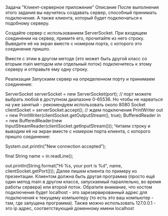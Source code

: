 Задача "Клиент-серверное приложение"
Описание
После выполнения этого задания вы научитесь создавать сервер, способный принимать подключения.
А также клиента, который будет подключаться к подобному серверу.

Создайте сервер с использованием ServerSocket.
При входящем соединении на сервер, примите его, прочитайте из него строку. Выведите её на экран вместе с номером порта, с которого это соединение пришло.

Вместе с этим в другом методе (это может быть другой класс со вторым main методом или отдельный поток) подключитесь к этому серверу и отправьте ему одну строку.

Реализация
Запускаем сервер на определенном порту и принимаем соединение:

ServerSocket serverSocket = new ServerSocket(port); // порт можете выбрать любой в доступном диапазоне 0-65536. Но чтобы не нарваться на уже занятый - рекомендуем использовать около 8080
Socket clientSocket = serverSocket.accept(); // ждем подключения
PrintWriter out = new PrintWriter(clientSocket.getOutputStream(), true);
BufferedReader in = new BufferedReader(new InputStreamReader(clientSocket.getInputStream()));
Читаем строку и выводим её на экран вместе с номером порта клиента, с которого пришло соединение:

System.out.println("New connection accepted");

final String name = in.readLine();

out.println(String.format("Hi %s, your port is %d", name, clientSocket.getPort()));
Далее пишем клиента по примеру из презентации. Клиентом должна быть другая программа 
(просто ещё один метод main в другом классе, запускаемый параллельно, во время работы сервера) или второй поток. Обратите внимание, 
что хостом подключения будет localhost - это зарезервированный адрес для подключения к текущему компьютеру 
(то есть это ваш компьютер - там, где запущена программа). Также можно использовать 127.0.0.1 - это ip адрес, соответствующий доменному имени localhost